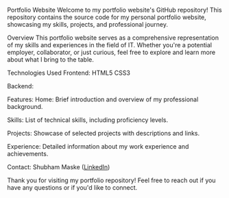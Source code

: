 Portfolio Website
Welcome to my portfolio website's GitHub repository! This repository contains the source code for my personal portfolio website, showcasing my skills, projects, and professional journey.

Overview
This portfolio website serves as a comprehensive representation of my skills and experiences in the field of IT. Whether you're a potential employer, collaborator, or just curious, feel free to explore and learn more about what I bring to the table.

Technologies Used
Frontend:
HTML5
CSS3

Backend:


Features:
Home:
Brief introduction and overview of my professional background.

Skills:
List of technical skills, including proficiency levels.

Projects:
Showcase of selected projects with descriptions and links.

Experience:
Detailed information about my work experience and achievements.

Contact: Shubham Maske (<a href="https://www.linkedin.com/in/shubham-maske-2920b414b/" target="_blank">LinkedIn</a>)

Thank you for visiting my portfolio repository! Feel free to reach out if you have any questions or if you'd like to connect.





